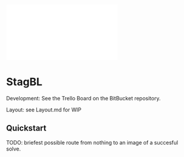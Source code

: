![Logo](docs/logo/logo.pdf)
# StagBL

Development: See the Trello Board on the BitBucket repository.

Layout: see Layout.md for WIP

## Quickstart

TODO: briefest possible route from nothing to an image of a succesful solve.
